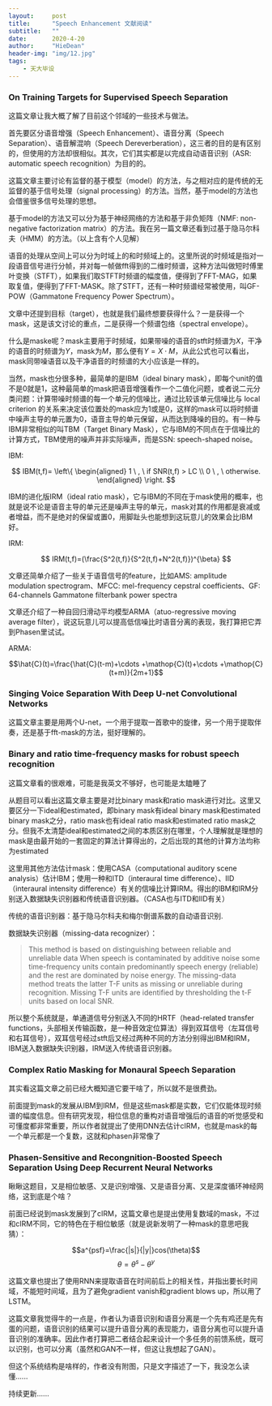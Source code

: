 ```yaml
---
layout:     post
title:      "Speech Enhancement 文献阅读"
subtitle:   ""
date:       2020-4-20
author:     "HieDean"
header-img: "img/12.jpg"
tags:
    - 天大毕设
---
```

<head>
    <script src="https://cdn.mathjax.org/mathjax/latest/MathJax.js?config=TeX-AMS-MML_HTMLorMML" type="text/javascript"></script>
    <script type="text/x-mathjax-config">
        MathJax.Hub.Config({
            tex2jax: {
            skipTags: ['script', 'noscript', 'style', 'textarea', 'pre'],
            inlineMath: [['$','$']]
            }
        });
    </script>
</head>

### On Training Targets for Supervised Speech Separation
这篇文章让我大概了解了目前这个邻域的一些技术与做法。


首先要区分语音增强（Speech Enhancement）、语音分离（Speech Separation）、语音解混响（Speech Dereverberation），这三者的目的是有区别的，但使用的方法却很相似。其次，它们其实都是以完成自动语音识别（ASR: automatic speech recognition）为目的的。


这篇文章主要讨论有监督的基于模型（model）的方法，与之相对应的是传统的无监督的基于信号处理（signal processing）的方法。当然，基于model的方法也会借鉴很多信号处理的思想。


基于model的方法又可以分为基于神经网络的方法和基于非负矩阵（NMF: non-negative factorization matrix）的方法。我在另一篇文章还看到过基于隐马尔科夫（HMM）的方法。（以上含有个人见解）


语音的处理从空间上可以分为时域上的和时频域上的。这里所说的时频域是指对一段语音信号进行分帧，并对每一帧做fft得到的二维时频谱，这种方法叫做短时傅里叶变换（STFT），如果我们取STFT时频谱的幅度值，便得到了FFT-MAG，如果取复值，便得到了FFT-MASK。除了STFT，还有一种时频谱经常被使用，叫GF-POW（Gammatone Frequency Power Spectrum）。


文章中还提到目标（target），也就是我们最终想要获得什么？一是获得一个mask，这是该文讨论的重点，二是获得一个频谱包络（spectral envelope）。


什么是maske呢？mask主要用于时频域，如果带噪的语音的stft时频谱为$X$，干净的语音的时频谱为$Y$，mask为$M$，那么便有$Y=X \cdot M$，从此公式也可以看出，mask同带噪语音以及干净语音的时频谱的大小应该是一样的。


当然，mask也分很多种，最简单的是IBM（ideal binary mask），即每个unit的值不是0就是1，这种最简单的mask把语音增强看作一个二值化问题，或者说二元分类问题：计算带噪时频谱的每一个单元的信噪比，通过比较该单元信噪比与 local criterion 的关系来决定该位置处的mask应为1或是0，这样的mask可以将时频谱中噪声主导的单元置为0，语音主导的单元保留，从而达到降噪的目的。有一种与IBM非常相似的叫TBM（Target Binary Mask），它与IBM的不同点在于信噪比的计算方式，TBM使用的噪声并非实际噪声，而是SSN: speech-shaped noise。


IBM:


$$
IBM(t,f)= \left\{
            \begin{aligned}
            1 \ , \ if SNR(t,f) > LC \\
            0 \ , \ otherwise.
            \end{aligned}
            \right.
$$


IBM的进化版IRM（ideal ratio mask），它与IBM的不同在于mask使用的概率，也就是说不论是语音主导的单元还是噪声主导的单元，mask对其的作用都是衰减或者增益，而不是绝对的保留或置0，用脚趾头也能想到这玩意儿的效果会比IBM好。


IRM:


$$
IRM(t,f)=(\frac{S^2(t,f)}{S^2(t,f)+N^2(t,f)})^{\beta}
$$


文章还简单介绍了一些关于语音信号的feature，比如AMS: amplitude modulation spectrogram、MFCC: mel-frequency cepstral coefficients、GF: 64-channels Gammatone filterbank power spectra


文章还介绍了一种自回归滑动平均模型ARMA（atuo-regressive moving average filter），说这玩意儿可以提高低信噪比时语音分离的表现，我打算把它弄到Phasen里试试。


ARMA:


$$\hat{C}(t)=\frac{\hat{C}(t-m)+\cdots +\mathop{C}(t)+\cdots +\mathop{C}(t+m)}{2m+1}$$


### Singing Voice Separation With Deep U-net Convolutional Networks
这篇文章主要是用两个U-net，一个用于提取一首歌中的旋律，另一个用于提取伴奏，还是基于fft-mask的方法，挺好理解的。


### Binary and ratio time-frequency masks for robust speech recognition
这篇文章看的很艰难，可能是我英文不够好，也可能是太瞌睡了

从题目可以看出这篇文章主要是对比binary mask和ratio mask进行对比。这里又要区分一下ideal和estimated，即binary mask有ideal binary mask和estimated binary mask之分，ratio mask也有ideal ratio mask和estimated ratio mask之分。但我不太清楚ideal和estimated之间的本质区别在哪里，个人理解就是理想的mask是由最开始的一套固定的算法计算得出的，之后出现的其他的计算方法均称为estimated


这里用其他方法估计mask：使用CASA（computational auditory scene analysis）估计IBM；使用一种和ITD（interaural time difference）、IID（interaural intensity difference）有关的信噪比计算IRM。得出的IBM和IRM分别送入数据缺失识别器和传统语音识别器。（CASA也与ITD和IID有关）


传统的语音识别器：基于隐马尔科夫和梅尔倒谱系数的自动语音识别.


数据缺失识别器（missing-data recognizer）：
> This method is based on distinguishing between reliable and unreliable data When speech is contaminated by additive noise some time-frequency units contain predominantly speech energy (reliable) and the rest are dominated by noise energy. The missing-data method treats the latter T-F units as missing or unreliable during recognition. Missing T-F units are identified by thresholding the t-F units based on local SNR. 


所以整个系统就是，单通道信号分别送入不同的HRTF（head-related transfer functions，头部相关传输函数，是一种音效定位算法）得到双耳信号（左耳信号和右耳信号），双耳信号经过stft后又经过两种不同的方法分别得出IBM和IRM，IBM送入数据缺失识别器，IRM送入传统语音识别器。


### Complex Ratio Masking for Monaural Speech Separation
其实看这篇文章之前已经大概知道它要干啥了，所以就不是很费劲。


前面提到mask的发展从IBM到IRM，但是这些mask都是实数，它们仅能体现时频谱的幅度信息。但有研究发现，相位信息的重构对语音增强后的语音的听觉感受和可懂度都非常重要，所以作者就提出了使用DNN去估计cIRM，也就是mask的每一个单元都是一个复数，这就和phasen非常像了

### Phasen-Sensitive and Recongnition-Boosted Speech Separation Using Deep Recurrent Neural Networks
瞅瞅这题目，又是相位敏感、又是识别增强、又是语音分离、又是深度循环神经网络，这到底是个啥？


前面已经说到mask发展到了cIRM，这篇文章也是提出使用复数域的mask，不过和cIRM不同，它的特色在于相位敏感（就是说新发明了一种mask的意思吧我猜）：


$$a^{psf}=\frac{|s|}{|y|}cos(\theta)$$
$$\theta = \theta ^s - \theta ^y$$


这篇文章也提出了使用RNN来提取语音在时间前后上的相关性，并指出要长时间域，不能短时间域，且为了避免gradient vanish和gradient blows up，所以用了LSTM。


这篇文章我觉得牛的一点是，作者认为语音识别和语音分离是一个先有鸡还是先有蛋的问题，语音识别的结果可以提升语音分离的表现能力，语音分离也可以提升语音识别的准确率。因此作者打算把二者结合起来设计一个多任务的前馈系统，既可以识别，也可以分离（虽然和GAN不一样，但这让我想起了GAN）。


但这个系统结构是啥样的，作者没有附图，只是文字描述了一下，我没怎么读懂......

持续更新......
